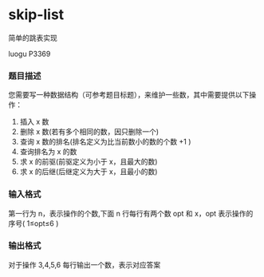 # skip-list
简单的跳表实现

luogu P3369

### 题目描述
您需要写一种数据结构（可参考题目标题），来维护一些数，其中需要提供以下操作：

1. 插入 x 数
2. 删除 x 数(若有多个相同的数，因只删除一个)
3. 查询 x 数的排名(排名定义为比当前数小的数的个数 +1 )
4. 查询排名为 x 的数
5. 求 x 的前驱(前驱定义为小于 x，且最大的数)
6. 求 x 的后继(后继定义为大于 x，且最小的数)

### 输入格式
第一行为 n，表示操作的个数,下面 n 行每行有两个数 opt 和 x，opt 表示操作的序号( 1≤opt≤6 )

### 输出格式
对于操作 3,4,5,6 每行输出一个数，表示对应答案
